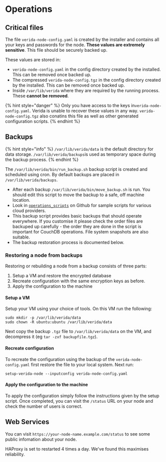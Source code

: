 # Operations

## Critical files

The file `verida-node-config.yaml` is created by the installer and contains all your keys and passwords for the node. **These values are extremely sensitive**. This file should be securely backed up.

These values are stored in:

* `verida-node-config.yaml` in the config directory created by the installed. This can be removed once backed up.
* The compressed `verida-node-config.tgz` in the config directory created by the installed. This can be removed once backed up.
* Inside `/var/lib/verida` where they are required by the running process. These **cannot be removed**.

{% hint style="danger" %}
Only you have access to the keys in`verida-node-config.yaml`. Verida is unable to recover these values in any way. `verida-node-config.tgz` also conatins this file as well as other generated configuration scripts.
{% endhint %}

## Backups

{% hint style="info" %}
`/var/lib/verida/data` is the default directory for data storage. `/var/lib/verida/backups`is used as temporary space during the backup process.
{% endhint %}

The `/var/lib/verida/bin/run_backup.sh` backup script is created and scheduled using cron. By default backups are placed in `/var/lib/verida/backups`.

* After each backup `/var/lib/verida/bin/move_backup.sh` is run. You should edit this script to move the backup to a safe, off machine location.
* Look in [`operations_scripts`](https://github.com/verida/data-node-operators/tree/develop/setup/operations\_scripts) on Github for sample scripts for various cloud providers.
* This backup script provides basic backups that should operate everywhere. If you customise it please check the order files are backuped up carefully - the order they are done in the script is important for CouchDB operations. File system snapshots are also suitable.
* The backup restoration process is documented below.

### Restoring a node from backups

Restoring or rebuilding a node from a backup consists of three parts:

1. Setup a VM and restore the encrypted database
2. Recreate configuration with the same encryption keys as before.
3. Apply the configuration to the machine

#### Setup a VM

Setup your VM using your choice of tools. On this VM run the following:

```
sudo mkdir -p /var/lib/verida/data
sudo chown -R ubuntu:ubuntu /var/lib/verida/data
```

Next copy the backup `.tgz` file to `/var/lib/verida/data` on the VM, and decompress it (eg `tar -zxf backupfile.tgz`).

#### Recreate configuration

To recreate the configuration using the backup of the `verida-node-config.yaml` first restore the file to your local system. Next run:

```
setup-verida-node --inputconfig verida-node-config.yaml
```

#### Apply the configuration to the machine

To apply the configuration simply follow the instructions given by the setup script. Once completed, you can visit the `/status` URL on your node and check the number of users is correct.

## Web Services

You can visit `https://your-node-name.example.com/status` to see some public infomation about your node.

HAProxy is set to restarted 4 times a day. We've found this maximises reliability.
